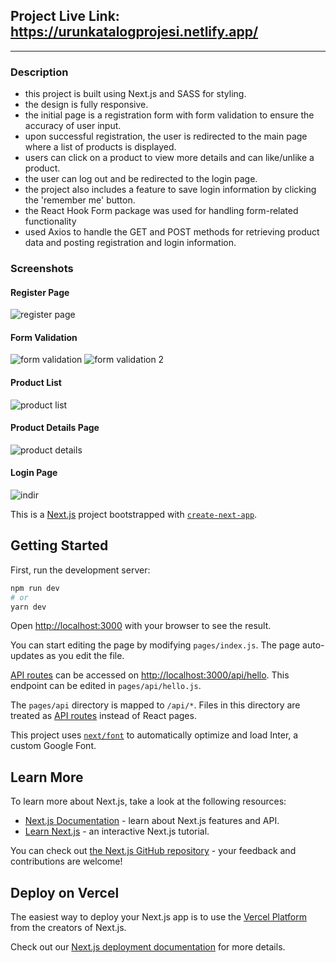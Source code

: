##  Project Live Link: https://urunkatalogprojesi.netlify.app/

------------------------------------------------
### Description

* this project is built using Next.js and SASS for styling. 
* the design is fully responsive.
* the initial page is a registration form with form validation to ensure the accuracy of user input. 
* upon successful registration, the user is redirected to the main page where a list of products is displayed. 
* users can click on a product to view more details and can like/unlike a product. 
* the user can log out and be redirected to the login page. 
* the project also includes a feature to save login information by clicking the 'remember me' button. 
* the React Hook Form package was used for handling form-related functionality
* used Axios to handle the GET and POST methods for retrieving product data and posting registration and login information. 


### Screenshots

#### Register Page
![register page](https://user-images.githubusercontent.com/102012491/213711157-240b49c6-250b-48b3-8b33-e9b9302a6cdf.png)

#### Form Validation
![form validation](https://user-images.githubusercontent.com/102012491/213711641-f2609a36-c1aa-4ee1-8d03-1f12dbf91d30.png)
![form validation 2](https://user-images.githubusercontent.com/102012491/213711670-1bbc431c-c22c-4f77-935c-30f742c096db.png)

#### Product List

![product list](https://user-images.githubusercontent.com/102012491/213711761-6b7c3696-f101-4ad2-b53d-04755a8587ec.png)

#### Product Details Page

![product details](https://user-images.githubusercontent.com/102012491/213711999-a4d8195f-bb50-4ef0-9ab5-3f34a507b93a.png)

#### Login Page
![indir](https://user-images.githubusercontent.com/102012491/213712095-8e77697d-b88f-4b56-9a9e-4c6fba4efc18.png)








This is a [Next.js](https://nextjs.org/) project bootstrapped with [`create-next-app`](https://github.com/vercel/next.js/tree/canary/packages/create-next-app).

## Getting Started

First, run the development server:

```bash
npm run dev
# or
yarn dev
```

Open [http://localhost:3000](http://localhost:3000) with your browser to see the result.

You can start editing the page by modifying `pages/index.js`. The page auto-updates as you edit the file.

[API routes](https://nextjs.org/docs/api-routes/introduction) can be accessed on [http://localhost:3000/api/hello](http://localhost:3000/api/hello). This endpoint can be edited in `pages/api/hello.js`.

The `pages/api` directory is mapped to `/api/*`. Files in this directory are treated as [API routes](https://nextjs.org/docs/api-routes/introduction) instead of React pages.

This project uses [`next/font`](https://nextjs.org/docs/basic-features/font-optimization) to automatically optimize and load Inter, a custom Google Font.

## Learn More

To learn more about Next.js, take a look at the following resources:

- [Next.js Documentation](https://nextjs.org/docs) - learn about Next.js features and API.
- [Learn Next.js](https://nextjs.org/learn) - an interactive Next.js tutorial.

You can check out [the Next.js GitHub repository](https://github.com/vercel/next.js/) - your feedback and contributions are welcome!

## Deploy on Vercel

The easiest way to deploy your Next.js app is to use the [Vercel Platform](https://vercel.com/new?utm_medium=default-template&filter=next.js&utm_source=create-next-app&utm_campaign=create-next-app-readme) from the creators of Next.js.

Check out our [Next.js deployment documentation](https://nextjs.org/docs/deployment) for more details.
